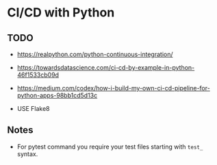 # CI/CD with Python

## TODO

- https://realpython.com/python-continuous-integration/
- https://towardsdatascience.com/ci-cd-by-example-in-python-46f1533cb09d
- https://medium.com/codex/how-i-build-my-own-ci-cd-pipeline-for-python-apps-98bb1cd5d13c

- USE Flake8

## Notes

- For pytest command you require your test files starting with `test_` syntax.
